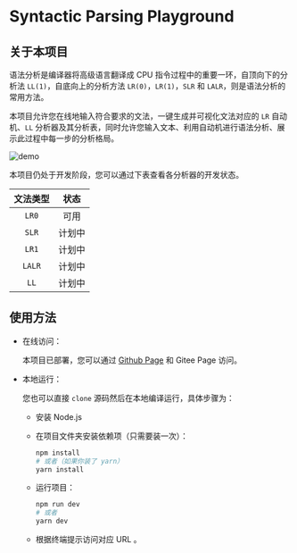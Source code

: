 # Syntactic Parsing Playground

## 关于本项目

语法分析是编译器将高级语言翻译成 CPU 指令过程中的重要一环，自顶向下的分析法 `LL(1)`，自底向上的分析方法 `LR(0)`，`LR(1)`，`SLR` 和 `LALR`，则是语法分析的常用方法。

本项目允许您在线地输入符合要求的文法，一键生成并可视化文法对应的 `LR` 自动机、`LL` 分析器及其分析表，同时允许您输入文本、利用自动机进行语法分析、展示此过程中每一步的分析格局。

![demo](
https://vonbrank-images.oss-cn-hangzhou.aliyuncs.com/20230503-Syntactic-Parsing-Playground/syntactic-parsing-banner.jpg)

本项目仍处于开发阶段，您可以通过下表查看各分析器的开发状态。

| 文法类型 |  状态  |
| :------: | :----: |
|  `LR0`   |  可用  |
|  `SLR`   | 计划中 |
|  `LR1`   | 计划中 |
|  `LALR`  | 计划中 |
|   `LL`   | 计划中 |

## 使用方法

+ 在线访问：
  
  本项目已部署，您可以通过 [Github Page](https://blog.vonbrank.com/syntactic-parsing-playground/) 和 Gitee Page 访问。

+ 本地运行：

  您也可以直接 `clone` 源码然后在本地编译运行，具体步骤为：

  + 安装 Node.js

  + 在项目文件夹安装依赖项（只需要装一次）：

    ```bash
    npm install
    # 或者（如果你装了 yarn）
    yarn install
    ```

  + 运行项目：

    ```bash
    npm run dev
    # 或者
    yarn dev
    ```

  + 根据终端提示访问对应 URL 。
